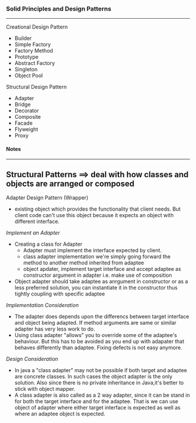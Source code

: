 ### Solid Principles and Design Patterns
---

Creational Design Pattern
	
- Builder
- Simple Factory
- Factory Method
- Prototype
- Abstract Factory
- Singleton
- Object Pool

Structural Design Pattern

- Adapter
- Bridge
- Decorator
- Composite
- Facade
- Flyweight
- Proxy



#### Notes
---
Structural Patterns ==> deal with how classes and objects are arranged or composed
---
Adapter Design Pattern (Wrapper)
- existing object which provides the functionality that client needs. But client code can't use this object because it expects an object with different interface.

*Implement an Adapter*
- Creating a class for Adapter
	- Adapter must implement the interface expected by client.
	- class adapter implementation we're simply going forward the method to another method inherited from adaptee
	- object apdater, implement target interface and accept adaptee as constructor argument in adapter i.e. make use of composition
- Object adapter should take adaptee as anrgument in constructor or as a less preferred solution, you can instantiate it in the constructor thus tightly coupling with specific adaptee

*Implementation Consideration*
- The adapter does depends upon the differencs between target interface and object being adapted. If method arguments are same or similar adapter has very less work to do.
- Using class adapter "allows" you to override some of the adaptee's behaviour. But this has to be avoided as you end up with adapater that behaves differently than adaptee. Fixing defects is not easy anymore.

*Design Consideration*
- In java a "class adapter" may not be possible if both target and adaptee are concrete classes. In such cases the object adapter is the only solution. Also since there is no private inheritance in Java,it's better to stick with object mapper.
- A class adapter is also called as a 2 way adapter, since it can be stand in for both the target interface and for the adaptee. That is we can use object of adapter where either target interface is expected as well as where an adaptee object is expected.












